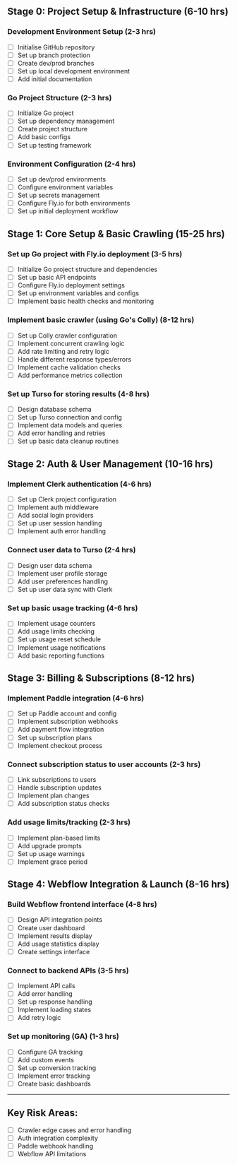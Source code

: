 ## Stage 0: Project Setup & Infrastructure (6-10 hrs)

### Development Environment Setup (2-3 hrs)

- [ ] Initialise GitHub repository
- [ ] Set up branch protection
- [ ] Create dev/prod branches
- [ ] Set up local development environment
- [ ] Add initial documentation
### Go Project Structure (2-3 hrs)

- [ ] Initialize Go project
- [ ] Set up dependency management
- [ ] Create project structure
- [ ] Add basic configs
- [ ] Set up testing framework
### Environment Configuration (2-4 hrs)

- [ ] Set up dev/prod environments
- [ ] Configure environment variables
- [ ] Set up secrets management
- [ ] Configure Fly.io for both environments
- [ ] Set up initial deployment workflow
## Stage 1: Core Setup & Basic Crawling (15-25 hrs)

### Set up Go project with Fly.io deployment (3-5 hrs)

- [ ] Initialize Go project structure and dependencies
- [ ] Set up basic API endpoints
- [ ] Configure Fly.io deployment settings
- [ ] Set up environment variables and configs
- [ ] Implement basic health checks and monitoring
### Implement basic crawler (using Go's Colly) (8-12 hrs)

- [ ] Set up Colly crawler configuration
- [ ] Implement concurrent crawling logic
- [ ] Add rate limiting and retry logic
- [ ] Handle different response types/errors
- [ ] Implement cache validation checks
- [ ] Add performance metrics collection
### Set up Turso for storing results (4-8 hrs)

- [ ] Design database schema
- [ ] Set up Turso connection and config
- [ ] Implement data models and queries
- [ ] Add error handling and retries
- [ ] Set up basic data cleanup routines
## Stage 2: Auth & User Management (10-16 hrs)

### Implement Clerk authentication (4-6 hrs)

- [ ] Set up Clerk project configuration
- [ ] Implement auth middleware
- [ ] Add social login providers
- [ ] Set up user session handling
- [ ] Implement auth error handling

### Connect user data to Turso (2-4 hrs)

- [ ] Design user data schema
- [ ] Implement user profile storage
- [ ] Add user preferences handling
- [ ] Set up user data sync with Clerk
### Set up basic usage tracking (4-6 hrs)

- [ ] Implement usage counters
- [ ] Add usage limits checking
- [ ] Set up usage reset schedule
- [ ] Implement usage notifications
- [ ] Add basic reporting functions
## Stage 3: Billing & Subscriptions (8-12 hrs)

### Implement Paddle integration (4-6 hrs)

- [ ] Set up Paddle account and config
- [ ] Implement subscription webhooks
- [ ] Add payment flow integration
- [ ] Set up subscription plans
- [ ] Implement checkout process 
### Connect subscription status to user accounts (2-3 hrs)

- [ ] Link subscriptions to users
- [ ] Handle subscription updates
- [ ] Implement plan changes
- [ ] Add subscription status checks
### Add usage limits/tracking (2-3 hrs)

- [ ] Implement plan-based limits
- [ ] Add upgrade prompts
- [ ] Set up usage warnings
- [ ] Implement grace period    
## Stage 4: Webflow Integration & Launch (8-16 hrs)

### Build Webflow frontend interface (4-8 hrs)

- [ ] Design API integration points
- [ ] Create user dashboard
- [ ] Implement results display
- [ ] Add usage statistics display
- [ ] Create settings interface
### Connect to backend APIs (3-5 hrs)

- [ ] Implement API calls
- [ ] Add error handling
- [ ] Set up response handling
- [ ] Implement loading states
- [ ] Add retry logic
### Set up monitoring (GA) (1-3 hrs)

- [ ] Configure GA tracking
- [ ] Add custom events
- [ ] Set up conversion tracking
- [ ] Implement error tracking
- [ ] Create basic dashboards    

---
## Key Risk Areas:

- [ ] Crawler edge cases and error handling
- [ ] Auth integration complexity
- [ ] Paddle webhook handling
- [ ] Webflow API limitations